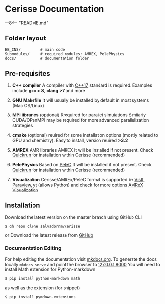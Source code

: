 # Cerisse Documentation


--8<-- "README.md"


## Folder layout

    EB_CNS/         # main code
    Submodules/     # required modules: AMREX, PelePhysics
    docs/           # documentation folder


## Pre-requisites

1. **C++ compiler** 
A compiler with [C++17](https://en.wikipedia.org/wiki/C%2B%2B17) standard is required.
Examples include **gcc > 8**, **clang >7**  and more

2. **GNU Makefile** 
It will usually be installed by default in most systems (Mac OS/Linux)

3. **MPI libraries** 
(optional) Rrequired for parallel simulations
Similarly CUDA/OPenMPI may be required for more advanced parallelization strategies.

4. **cmake** 
(optional) reuired for some installation options (mostly related to GPU and chemistry). 
Easy to install,  version reuired **>3.2**


5. **AMREX** 
AMR libraries [AMREX](https://amrex-codes.github.io/amrex/)
It will be installed if not present. Check [Quickrun](quickrun.md) for installation within Cerisse (recommended)

6. **PelePhysics**
Based on
[PeleC](https://github.com/AMReX-Combustion/PeleC)
It will be installed if not present. Check [Quickrun](quickrun.md) for installation within Cerisse (recommended)


7. **Visualization**
Cerisse/AMREx/PeleC format is supported by
[VisIt](https://visit-dav.github.io/visit-website/), 
[Paraview](https://www.paraview.org), 
[yt](https://yt-project.org) (allows Python)
and check for more options
[AMReX Visualization](https://amrex-codes.github.io/amrex/docs_html/Visualization.html)

## Installation

Download the latest version on the master branch using GitHub CLI

```
$ gh repo clone salvadornm/cerisse
```

or Download the latest release from [GitHub](https://github.com/salvadornm/cerisse/releases)



### Documentation Editing
For help editing the documentation visit [mkdocs.org](https://www.mkdocs.org). To generate the docs locally `mkdocs serve`
and point the browser to [127.0.0.1.8000](http://127.0.0.1:8000)
You will need to install Math extension for Python-markdown

```
$ pip install python-markdown math
```
as well as the extension (for snippet)

```
$ pip install pymdown-extensions
```

